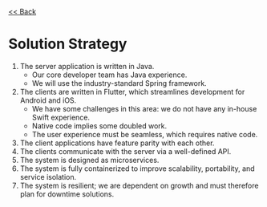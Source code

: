 [<< Back](/README.md)

# Solution Strategy

1. The server application is written in Java.
   - Our core developer team has Java experience.
   - We will use the industry-standard Spring framework.
2. The clients are written in Flutter, which streamlines development for Android and iOS.
   - We have some challenges in this area: we do not have any in-house Swift experience.
   - Native code implies some doubled work.
   - The user experience must be seamless, which requires native code.
3. The client applications have feature parity with each other.
4. The clients communicate with the server via a well-defined API.
5. The system is designed as microservices.
6. The system is fully containerized to improve scalability, portability, and service isolation.
7. The system is resilient; we are dependent on growth and must therefore plan for downtime solutions.
